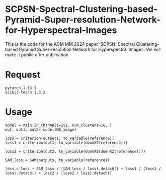 # SCPSN-Spectral-Clustering-based-Pyramid-Super-resolution-Network-for-Hyperspectral-Images
This is the code for the ACM MM 2024 paper :SCPSN: Spectral Clustering-based Pyramid Super-resolution  Network for Hyperspectral Images.
We will make it public after publication
<h1>Request</h1>
<code>pytorch 1.13.1</code><br/>
<code>scikit-learn 1.3.2</code>
<h1>Usage</h1>
<code>model = main(in_channels=191, num_clusters=16, )</code><br/>
<code>out, out1, out2= model(MS_image)<br/>
loss = criterion(outputs, to_variable(reference)) 
loss1 = criterion(out1, to_variable(downX2(reference)))<br/>
loss2 = criterion(out2, to_variable(downX2(downX2(reference))))<br/>
SAM_loss = SAM(outputs, to_variable(reference))<br/>
loss = loss + SAM_loss / (SAM_loss / loss).detach() + loss1 / (loss1 / loss).detach() + loss2 / (loss2 / loss).detach() <br/>
</code>
